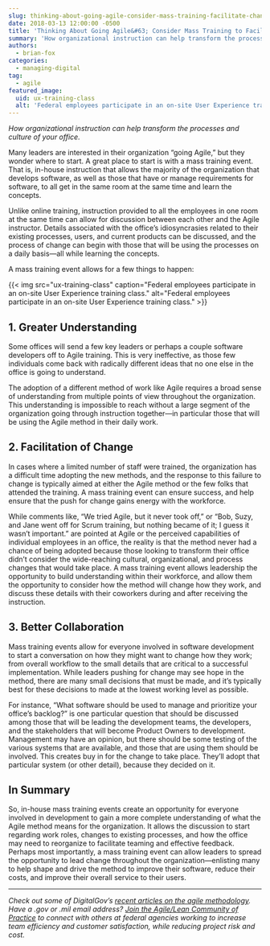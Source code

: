 ```yaml
---
slug: thinking-about-going-agile-consider-mass-training-facilitate-change
date: 2018-03-13 12:00:00 -0500
title: 'Thinking About Going Agile&#63; Consider Mass Training to Facilitate the Change'
summary: 'How organizational instruction can help transform the processes and culture of your office.'
authors:
  - brian-fox
categories:
  - managing-digital
tag:
  - agile
featured_image:
  uid: ux-training-class
  alt: 'Federal employees participate in an on-site User Experience training class.'
---
```


_How organizational instruction can help transform the processes and culture of your office._

Many leaders are interested in their organization “going Agile,” but they wonder where to start. A great place to start is with a mass training event. That is, in-house instruction that allows the majority of the organization that develops software, as well as those that have or manage requirements for software, to all get in the same room at the same time and learn the concepts.

Unlike online training, instruction provided to all the employees in one room at the same time can allow for discussion between each other and the Agile instructor. Details associated with the office’s idiosyncrasies related to their existing processes, users, and current products can be discussed, and the process of change can begin with those that will be using the processes on a daily basis—all while learning the concepts.

A mass training event allows for a few things to happen:

{{< img src="ux-training-class" caption="Federal employees participate in an on-site User Experience training class." alt="Federal employees participate in an on-site User Experience training class." >}}

## 1. Greater Understanding

Some offices will send a few key leaders or perhaps a couple software developers off to Agile training. This is very ineffective, as those few individuals come back with radically different ideas that no one else in the office is going to understand.

The adoption of a different method of work like Agile requires a broad sense of understanding from multiple points of view throughout the organization. This understanding is impossible to reach without a large segment of the organization going through instruction together—in particular those that will be using the Agile method in their daily work.

## 2. Facilitation of Change

In cases where a limited number of staff were trained, the organization has a difficult time adopting the new methods, and the response to this failure to change is typically aimed at either the Agile method or the few folks that attended the training. A mass training event can ensure success, and help ensure that the push for change gains energy with the workforce.

While comments like, “We tried Agile, but it never took off,” or “Bob, Suzy, and Jane went off for Scrum training, but nothing became of it; I guess it wasn’t important.” are pointed at Agile or the perceived capabilities of individual employees in an office, the reality is that the method never had a chance of being adopted because those looking to transform their office didn’t consider the wide-reaching cultural, organizational, and process changes that would take place. A mass training event allows leadership the opportunity to build understanding within their workforce, and allow them the opportunity to consider how the method will change how they work, and discuss these details with their coworkers during and after receiving the instruction.

## 3. Better Collaboration

Mass training events allow for everyone involved in software development to start a conversation on how they might want to change how they work; from overall workflow to the small details that are critical to a successful implementation. While leaders pushing for change may see hope in the method, there are many small decisions that must be made, and it’s typically best for these decisions to made at the lowest working level as possible.

For instance, “What software should be used to manage and prioritize your office’s backlog?” is one particular question that should be discussed among those that will be leading the development teams, the developers, and the stakeholders that will become Product Owners to development. Management may have an opinion, but there should be some testing of the various systems that are available, and those that are using them should be involved. This creates buy in for the change to take place. They’ll adopt that particular system (or other detail), because they decided on it.

## In Summary

So, in-house mass training events create an opportunity for everyone involved in development  to gain a more complete understanding of what the Agile method means for the organization. It allows the discussion to start regarding work roles, changes to existing processes, and how the office may need to reorganize to facilitate teaming and effective feedback. Perhaps most importantly, a mass training event can allow leaders to spread the opportunity to lead change throughout the organization—enlisting many to help shape and drive the method to improve their software, reduce their costs, and improve their overall service to their users.

___

_Check out some of DigitalGov’s [recent articles on the agile methodology](https://www.digitalgov.gov/tag/agile/). Have a .gov or .mil email address? [Join the Agile/Lean Community of Practice](https://www.digitalgov.gov/communities/) to connect with others at federal agencies working to increase team efficiency and customer satisfaction, while reducing project risk and cost._
